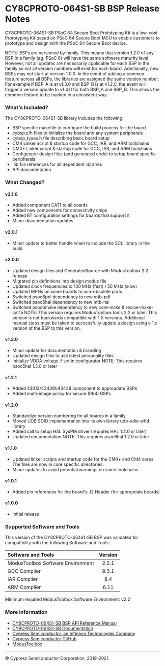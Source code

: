 # CY8CPROTO-064S1-SB BSP Release Notes
CY8CPROTO-064S1-SB PSoC 64 Secure Boot Prototyping Kit is a low-cost Prototyping Kit based on PSoC 64 Secure Boot MCU to enable customers to prototype and design with the PSoC 64 Secure Boot device.

NOTE: BSPs are versioned by family. This means that version 1.2.0 of any BSP in a family (eg: PSoC 6) will have the same software maturity level. However, not all updates are necessarily applicable for each BSP in the family so not all version numbers will exist for each board. Additionally, new BSPs may not start at version 1.0.0. In the event of adding a common feature across all BSPs, the libraries are assigned the same version number. For example if BSP_A is at v1.3.0 and BSP_B is at v1.2.0, the event will trigger a version update to v1.4.0 for both BSP_A and BSP_B. This allows the common feature to be tracked in a consistent way.

### What's Included?
The CY8CPROTO-064S1-SB library includes the following:
* BSP specific makefile to configure the build process for the board
* cybsp.c/h files to initialize the board and any system peripherals
* cybsp_types.h file describing basic board setup
* CM4 Linker script & startup code for GCC, IAR, and ARM toolchains
* CM0+ Linker script & startup code for GCC, IAR, and ARM toolchains
* Configurator design files (and generated code) to setup board specific peripherals
* .lib file references for all dependent libraries
* API documentation

### What Changed?
#### v2.1.0
* Added component CAT1 to all boards
* Added new components for connectivity chips
* Added BT configuration settings for boards that support it
* Minor documentation updates
#### v2.0.1
* Minor update to better handle when to include the SCL library in the build
#### v2.0.0
* Updated design files and GeneratedSource with ModusToolbox 2.2 release
* Migrated pin definitions into design.modus file
* Updated clock frequencies to 100 MHz (fast) / 50 MHz (slow)
* Updated MPNs on some boards to non-obsolete parts
* Switched psoc6pdl dependency to new mtb-pdl
* Switched psoc6hal dependency to new mtb-hal
* Switched psoc6make dependency to new core-make & recipe-make-cat1a
NOTE: This version requires ModusToolbox tools 2.2 or later. This version is not backwards compatible with 1.X versions. Additional manual steps must be taken to successfully update a design using a 1.x version of the BSP to this version.
#### v1.3.0
* Minor update for documentation & branding
* Updated design files to use latest personality files
* Initialize VDDA voltage if set in configurator
NOTE: This requires psoc6hal 1.3.0 or later
#### v1.2.1
* Added 43012/4343W/43438 component to appropriate BSPs
* Added multi-image policy for secure (064) BSPs
#### v1.2.0
* Standardize version numbering for all boards in a family
* Moved UDB SDIO implementation into its own library udb-sdio-whd library
* Added call to setup HAL SysPM driver (requires HAL 1.2.0 or later)
* Updated documentation
NOTE: This requires psoc6hal 1.2.0 or later
#### v1.1.0
* Updated linker scripts and startup code for the CM0+ and CM4 cores. The files are now in core specific directories.
* Minor updates to avoid potential warnings on some toolchains
#### v1.0.1
* Added pin references for the board's J2 Header (for appropriate boards)
#### v1.0.0
* Initial release

### Supported Software and Tools
This version of the CY8CPROTO-064S1-SB BSP was validated for compatibility with the following Software and Tools:

| Software and Tools                        | Version |
| :---                                      | :----:  |
| ModusToolbox Software Environment         | 2.2.1   |
| GCC Compiler                              | 9.3.1   |
| IAR Compiler                              | 8.4     |
| ARM Compiler                              | 6.11    |

Minimum required ModusToolbox Software Environment: v2.2

### More information
* [CY8CPROTO-064S1-SB BSP API Reference Manual][api]
* [CY8CPROTO-064S1-SB Documentation](http://www.cypress.com/CY8CPROTO-064S1-SB)
* [Cypress Semiconductor, an Infineon Technologies Company](http://www.cypress.com)
* [Cypress Semiconductor GitHub](https://github.com/cypresssemiconductorco)
* [ModusToolbox](https://www.cypress.com/products/modustoolbox-software-environment)

[api]: modules.html

---
© Cypress Semiconductor Corporation, 2019-2021.